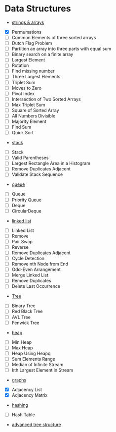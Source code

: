 # Data Structures

* [strings & arrays]()
- [x] Permumations
- [ ] Common Elements of three sorted arrays
- [ ] Dutch Flag Problem
- [ ] Partition an array into three parts with equal sum
- [ ] Binary search on a finite array
- [ ] Largest Element
- [ ] Rotation
- [ ] Find missing number
- [ ] Three Largest Elements
- [ ] Triplet Sum
- [ ] Moves to Zero
- [ ] Pivot Index
- [ ] Intersection of Two Sorted Arrays
- [ ] Max Triplet Sum
- [ ] Square of Sorted Array
- [ ] All Numbers Divisible
- [ ] Majority Element
- [ ] Find Sum
- [ ] Quick Sort

* [stack]()
- [ ] Stack
- [ ] Valid Parentheses
- [ ] Largest Rectangle Area in a Histogram
- [ ] Remove Duplicates Adjacent
- [ ] Validate Stack Sequence

* [queue]()
- [ ] Queue
- [ ] Priority Queue
- [ ] Deque
- [ ] CircularDeque

* [linked list]()
- [ ] Linked List
- [ ] Remove
- [ ] Pair Swap
- [ ] Reverse
- [ ] Remove Duplicates Adjacent
- [ ] Cycle Detection
- [ ] Remove nth Node from End
- [ ] Odd-Even Arrangement
- [ ] Merge Linked List
- [ ] Remove Duplicates
- [ ] Delete Last Occurrence

* [Tree]()
- [ ] Binary Tree
- [ ] Red Black Tree
- [ ] AVL Tree
- [ ] Fenwick Tree

* [heap]()
- [ ] Min Heap
- [ ] Max Heap
- [ ] Heap Using Heapq
- [ ] Sum Elements Range
- [ ] Median of Infinite Stream
- [ ] kth Largest Element in Stream

* [graphs](https://github.com/rd8312/Data-Engineering/tree/main/data_structures/graph)
- [X] Adjacency List
- [X] Adjacency Matrix

* [hashing]()
- [ ] Hash Table

* [advanced tree structure]()
